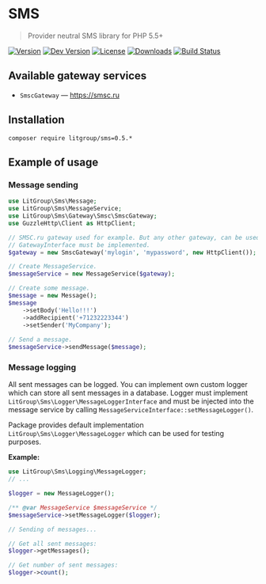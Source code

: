 SMS
===

> Provider neutral SMS library for PHP 5.5+

[![Version](https://img.shields.io/packagist/v/litgroup/sms.svg)](https://packagist.org/packages/litgroup/sms)
[![Dev Version](https://img.shields.io/packagist/vpre/litgroup/sms.svg)](https://packagist.org/packages/litgroup/sms)
[![License](https://img.shields.io/badge/license-MIT-blue.svg)](https://github.com/LitGroup/sms.php/blob/master/LICENSE)
[![Downloads](https://img.shields.io/packagist/dt/litgroup/sms.svg)](https://packagist.org/packages/litgroup/sms)
[![Build Status](https://travis-ci.org/LitGroup/sms.php.svg?branch=master)](https://travis-ci.org/LitGroup/sms.php)


Available gateway services
--------------------------

* `SmscGateway` — https://smsc.ru


Installation
------------

```
composer require litgroup/sms=0.5.*
```


Example of usage
----------------

### Message sending

```php
use LitGroup\Sms\Message;
use LitGroup\Sms\MessageService;
use LitGroup\Sms\Gateway\Smsc\SmscGateway;
use GuzzleHttp\Client as HttpClient;

// SMSC.ru gateway used for example. But any other gateway, can be used.
// GatewayInterface must be implemented.
$gateway = new SmscGateway('mylogin', 'mypassword', new HttpClient());

// Create MessageService.
$messageService = new MessageService($gateway);

// Create some message.
$message = new Message();
$message
    ->setBody('Hello!!!')
    ->addRecipient('+71232223344')
    ->setSender('MyCompany');
    
// Send a message.
$messageService->sendMessage($message);

```


### Message logging

All sent messages can be logged. You can implement own custom logger which can store all sent messages in a database.
Logger must implement `LitGroup\Sms\Logger\MessageLoggerInterface` and must be injected into the message service
by calling `MessageServiceInterface::setMessageLogger()`.

Package provides default implementation `LitGroup\Sms\Logger\MessageLogger` which can be used for testing purposes.

**Example:**

```php
use LitGroup\Sms\Logging\MessageLogger;
// ...

$logger = new MessageLogger();

/** @var MessageService $messageService */
$messageService->setMessageLogger($logger);

// Sending of messages...

// Get all sent messages:
$logger->getMessages();

// Get number of sent messages:
$logger->count();
```